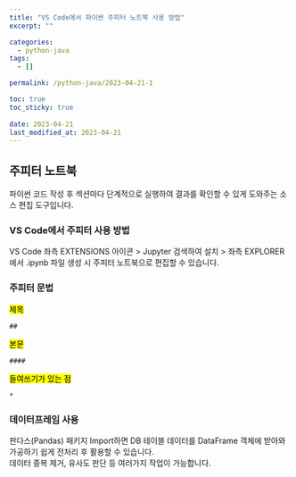 ```yaml
---
title: "VS Code에서 파이썬 주피터 노트북 사용 방법"
excerpt: ""

categories:
  - python-java
tags:
  - []

permalink: /python-java/2023-04-21-1

toc: true
toc_sticky: true
 
date: 2023-04-21
last_modified_at: 2023-04-21
---
```


## 주피터 노트북

파이썬 코드 작성 후 섹션마다 단계적으로 실행하여 결과를 확인할 수 있게 도와주는 소스 편집 도구입니다.

### VS Code에서 주피터 사용 방법
VS Code 좌측 EXTENSIONS 아이콘 > Jupyter 검색하여 설치 > 좌측 EXPLORER에서 .ipynb 파일 생성 시 주피터 노트북으로 편집할 수 있습니다.

### 주피터 문법
<mark>제목</mark>
```
##
```

<mark>본문</mark>
```
####
```

<mark>들여쓰기가 있는 점</mark>
```
*
```

### 데이터프레임 사용
판다스(Pandas) 패키지 Import하면 DB 테이블 데이터를 DataFrame 객체에 받아와 가공하기 쉽게 전처리 후 활용할 수 있습니다.  
데이터 중복 제거, 유사도 판단 등 여러가지 작업이 가능합니다.